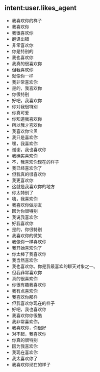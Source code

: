 ## intent:user.likes_agent
- 我喜欢你的样子
- 我喜欢你
- 我很喜欢你
- 翻译出错
- 非常喜欢你
- 你是特别的
- 我也喜欢你
- 我真的很喜欢你
- 但我喜欢你
- 就像你一样
- 我非常喜欢你
- 是的，我喜欢你
- 你很特别
- 好吧，我喜欢你
- 你对我很特别
- 你真可爱
- 你知道我喜欢你
- 所以我才喜欢你
- 我喜欢你宝贝
- 我只是喜欢你
- 嘿，我喜欢你
- 谢谢，我也喜欢你
- 我确实喜欢你
- 不，我喜欢你现在的样子
- 我已经喜欢你了
- 但我真的很喜欢你
- 我更喜欢你
- 这就是我喜欢你的地方
- 你太特别了
- 嗨，我喜欢你
- 我喜欢你做朋友
- 因为你很特别
- 我说我喜欢你
- 好我喜欢你
- 是的，你很特别
- 我喜欢你的微笑
- 我像你一样喜欢你
- 我开始喜欢你了
- 你太棒了我喜欢你
- 我当然喜欢你
- 我也喜欢你。你是我最喜欢的聊天对象之一。
- 但我非常喜欢你
- 真的很喜欢你
- 你很有趣我喜欢你
- 我有点喜欢你
- 我喜欢你那样
- 但我喜欢你现在的样子
- 好吧，我也喜欢你
- 我喜欢你你很酷
- 我非常喜欢你。
- 我喜欢你，你很好
- 对不起，我喜欢你
- 你真的很特别
- 因为我喜欢你
- 我现在喜欢你
- 我太喜欢你了
- 我喜欢你现在的样子
